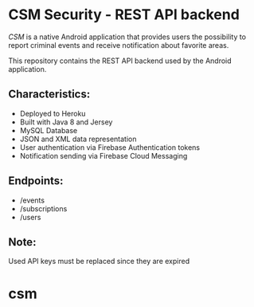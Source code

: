 # CSM Security - REST API backend

*CSM* is a native Android application that provides users the possibility
to report criminal events and receive notification about favorite areas.

This repository contains the REST API backend used by the Android application.

## Characteristics:
- Deployed to Heroku
- Built with Java 8 and Jersey
- MySQL Database
- JSON and XML data representation
- User authentication via Firebase Authentication tokens
- Notification sending via Firebase Cloud Messaging

## Endpoints:
- /events
- /subscriptions
- /users

## Note:
Used API keys must be replaced since they are expired
# csm
